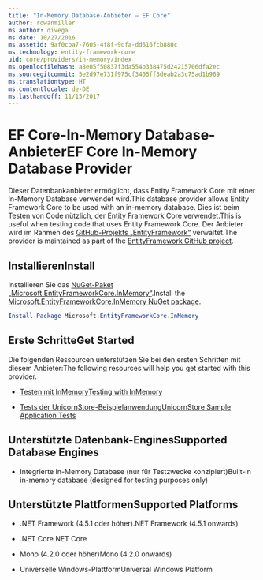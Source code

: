 ```yaml
---
title: "In-Memory Database-Anbieter – EF Core"
author: rowanmiller
ms.author: divega
ms.date: 10/27/2016
ms.assetid: 9af0cba7-7605-4f8f-9cfa-dd616fcb880c
ms.technology: entity-framework-core
uid: core/providers/in-memory/index
ms.openlocfilehash: a8e05f50837f3da554b338475d24215706dfa2ec
ms.sourcegitcommit: 5e2d97e731f975cf3405ff3deab2a3c75ad1b969
ms.translationtype: HT
ms.contentlocale: de-DE
ms.lasthandoff: 11/15/2017
---
```

# <a name="ef-core-in-memory-database-provider"></a><span data-ttu-id="ff4ae-102">EF Core-In-Memory Database-Anbieter</span><span class="sxs-lookup"><span data-stu-id="ff4ae-102">EF Core In-Memory Database Provider</span></span>

<span data-ttu-id="ff4ae-103">Dieser Datenbankanbieter ermöglicht, dass Entity Framework Core mit einer In-Memory Database verwendet wird.</span><span class="sxs-lookup"><span data-stu-id="ff4ae-103">This database provider allows Entity Framework Core to be used with an in-memory database.</span></span> <span data-ttu-id="ff4ae-104">Dies ist beim Testen von Code nützlich, der Entity Framework Core verwendet.</span><span class="sxs-lookup"><span data-stu-id="ff4ae-104">This is useful when testing code that uses Entity Framework Core.</span></span> <span data-ttu-id="ff4ae-105">Der Anbieter wird im Rahmen des [GitHub-Projekts „EntityFramework“](https://github.com/aspnet/EntityFramework) verwaltet.</span><span class="sxs-lookup"><span data-stu-id="ff4ae-105">The provider is maintained as part of the [EntityFramework GitHub project](https://github.com/aspnet/EntityFramework).</span></span>

## <a name="install"></a><span data-ttu-id="ff4ae-106">Installieren</span><span class="sxs-lookup"><span data-stu-id="ff4ae-106">Install</span></span>

<span data-ttu-id="ff4ae-107">Installieren Sie das [NuGet-Paket „Microsoft.EntityFrameworkCore.InMemory“](https://www.nuget.org/packages/Microsoft.EntityFrameworkCore.InMemory/).</span><span class="sxs-lookup"><span data-stu-id="ff4ae-107">Install the [Microsoft.EntityFrameworkCore.InMemory NuGet package](https://www.nuget.org/packages/Microsoft.EntityFrameworkCore.InMemory/).</span></span>

``` powershell
Install-Package Microsoft.EntityFrameworkCore.InMemory
```

## <a name="get-started"></a><span data-ttu-id="ff4ae-108">Erste Schritte</span><span class="sxs-lookup"><span data-stu-id="ff4ae-108">Get Started</span></span>

<span data-ttu-id="ff4ae-109">Die folgenden Ressourcen unterstützen Sie bei den ersten Schritten mit diesem Anbieter:</span><span class="sxs-lookup"><span data-stu-id="ff4ae-109">The following resources will help you get started with this provider.</span></span>
* [<span data-ttu-id="ff4ae-110">Testen mit InMemory</span><span class="sxs-lookup"><span data-stu-id="ff4ae-110">Testing with InMemory</span></span>](../../miscellaneous/testing/in-memory.md)

* [<span data-ttu-id="ff4ae-111">Tests der UnicornStore-Beispielanwendung</span><span class="sxs-lookup"><span data-stu-id="ff4ae-111">UnicornStore Sample Application Tests</span></span>](https://github.com/rowanmiller/UnicornStore/blob/master/UnicornStore/src/UnicornStore.Tests/Controllers/ShippingControllerTests.cs)

## <a name="supported-database-engines"></a><span data-ttu-id="ff4ae-112">Unterstützte Datenbank-Engines</span><span class="sxs-lookup"><span data-stu-id="ff4ae-112">Supported Database Engines</span></span>

* <span data-ttu-id="ff4ae-113">Integrierte In-Memory Database (nur für Testzwecke konzipiert)</span><span class="sxs-lookup"><span data-stu-id="ff4ae-113">Built-in in-memory database (designed for testing purposes only)</span></span>

## <a name="supported-platforms"></a><span data-ttu-id="ff4ae-114">Unterstützte Plattformen</span><span class="sxs-lookup"><span data-stu-id="ff4ae-114">Supported Platforms</span></span>

* <span data-ttu-id="ff4ae-115">.NET Framework (4.5.1 oder höher)</span><span class="sxs-lookup"><span data-stu-id="ff4ae-115">.NET Framework (4.5.1 onwards)</span></span>

* <span data-ttu-id="ff4ae-116">.NET Core</span><span class="sxs-lookup"><span data-stu-id="ff4ae-116">.NET Core</span></span>

* <span data-ttu-id="ff4ae-117">Mono (4.2.0 oder höher)</span><span class="sxs-lookup"><span data-stu-id="ff4ae-117">Mono (4.2.0 onwards)</span></span>

* <span data-ttu-id="ff4ae-118">Universelle Windows-Plattform</span><span class="sxs-lookup"><span data-stu-id="ff4ae-118">Universal Windows Platform</span></span>
